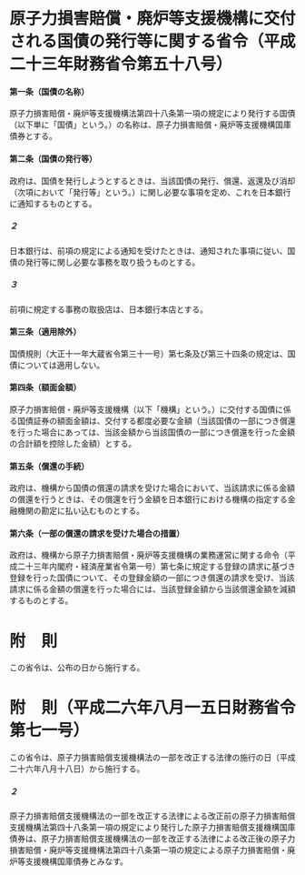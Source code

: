 # 原子力損害賠償・廃炉等支援機構に交付される国債の発行等に関する省令（平成二十三年財務省令第五十八号）
#### 第一条（国債の名称）
原子力損害賠償・廃炉等支援機構法第四十八条第一項の規定により発行する国債（以下単に「国債」という。）の名称は、原子力損害賠償・廃炉等支援機構国庫債券とする。
#### 第二条（国債の発行等）
政府は、国債を発行しようとするときは、当該国債の発行、償還、返還及び消却（次項において「発行等」という。）に関し必要な事項を定め、これを日本銀行に通知するものとする。
##### ２
日本銀行は、前項の規定による通知を受けたときは、通知された事項に従い、国債の発行等に関し必要な事務を取り扱うものとする。
##### ３
前項に規定する事務の取扱店は、日本銀行本店とする。
#### 第三条（適用除外）
国債規則（大正十一年大蔵省令第三十一号）第七条及び第三十四条の規定は、国債については適用しない。
#### 第四条（額面金額）
原子力損害賠償・廃炉等支援機構（以下「機構」という。）に交付する国債に係る国債証券の額面金額は、交付する都度必要な金額（当該国債の一部につき償還を行った場合にあっては、当該金額から当該国債の一部につき償還を行った金額の合計額を控除した金額）とする。
#### 第五条（償還の手続）
政府は、機構から国債の償還の請求を受けた場合において、当該請求に係る金額の償還を行うときは、その償還を行う金額を日本銀行における機構の指定する金融機関の勘定に払い込むものとする。
#### 第六条（一部の償還の請求を受けた場合の措置）
政府は、機構から原子力損害賠償・廃炉等支援機構の業務運営に関する命令（平成二十三年内閣府・経済産業省令第一号）第七条に規定する登録の請求に基づき登録を行った国債について、その登録金額の一部につき償還の請求を受け、当該請求に係る金額の償還を行った場合には、当該登録金額から当該償還金額を減額するものとする。
# 附　則
この省令は、公布の日から施行する。
# 附　則（平成二六年八月一五日財務省令第七一号）
この省令は、原子力損害賠償支援機構法の一部を改正する法律の施行の日（平成二十六年八月十八日）から施行する。
##### ２
原子力損害賠償支援機構法の一部を改正する法律による改正前の原子力損害賠償支援機構法第四十八条第一項の規定により発行した原子力損害賠償支援機構国庫債券は、原子力損害賠償支援機構法の一部を改正する法律による改正後の原子力損害賠償・廃炉等支援機構法第四十八条第一項の規定による原子力損害賠償・廃炉等支援機構国庫債券とみなす。
